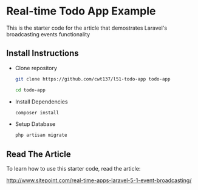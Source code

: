 # Real-time Todo App Example

This is the starter code for the article that demostrates Laravel's broadcasting events functionality

## Install Instructions

* Clone repository

    ```bash
    git clone https://github.com/cwt137/l51-todo-app todo-app
    ```

    ```bash
    cd todo-app
    ```


* Install Dependencies

    ```bash
    composer install
    ```


* Setup Database

    ```bash
    php artisan migrate
    ```

## Read The Article

To learn how to use this starter code, read the article:

http://www.sitepoint.com/real-time-apps-laravel-5-1-event-broadcasting/
